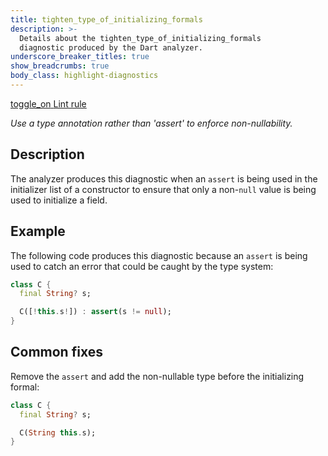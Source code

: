 ```yaml
---
title: tighten_type_of_initializing_formals
description: >-
  Details about the tighten_type_of_initializing_formals
  diagnostic produced by the Dart analyzer.
underscore_breaker_titles: true
show_breadcrumbs: true
body_class: highlight-diagnostics
---
```


<div class="tags">
  <a class="tag-label"
      href="/tools/linter-rules/tighten_type_of_initializing_formals"
      title="Learn about the lint rule that enables this diagnostic."
      aria-label="Learn about the lint rule that enables this diagnostic."
      target="_blank">
    <span class="material-symbols" aria-hidden="true">toggle_on</span>
    <span>Lint rule</span>
  </a>
</div>

_Use a type annotation rather than 'assert' to enforce non-nullability._

## Description

The analyzer produces this diagnostic when an `assert` is being used in
the initializer list of a constructor to ensure that only a non-`null`
value is being used to initialize a field.

## Example

The following code produces this diagnostic because an `assert` is being
used to catch an error that could be caught by the type system:

```dart
class C {
  final String? s;

  C([!this.s!]) : assert(s != null);
}
```

## Common fixes

Remove the `assert` and add the non-nullable type before the initializing
formal:

```dart
class C {
  final String? s;

  C(String this.s);
}
```
